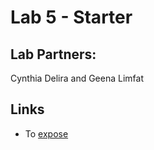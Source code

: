 # Lab 5 - Starter
## **Lab Partners:** 
Cynthia Delira and Geena Limfat

## Links
- To [expose](https://geenalimfat.github.io/Lab5_Starter/expose.html)